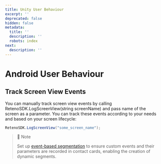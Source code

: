 ```yaml
---
title: Unity User Behaviour
excerpt: ''
deprecated: false
hidden: false
metadata:
  title: ''
  description: ''
  robots: index
next:
  description: ''
---
```

# Android User Behaviour

## Track Screen View Events

You can manually track screen view events by calling RetenoSDK.LogScreenView(string screenName) and pass name of the screen as a parameter. You can track these events according to your needs and based on your screen lifecycle:

```C#
RetenoSDK.LogScreenView("some_screen_name");
```

> 📘 Note
>
> Set up [event-based segmentation](https://yespo.io/support/how-to-use-event-segmentation) to ensure custom events and their parameters are recorded in contact cards, enabling the creation of dynamic segments.
